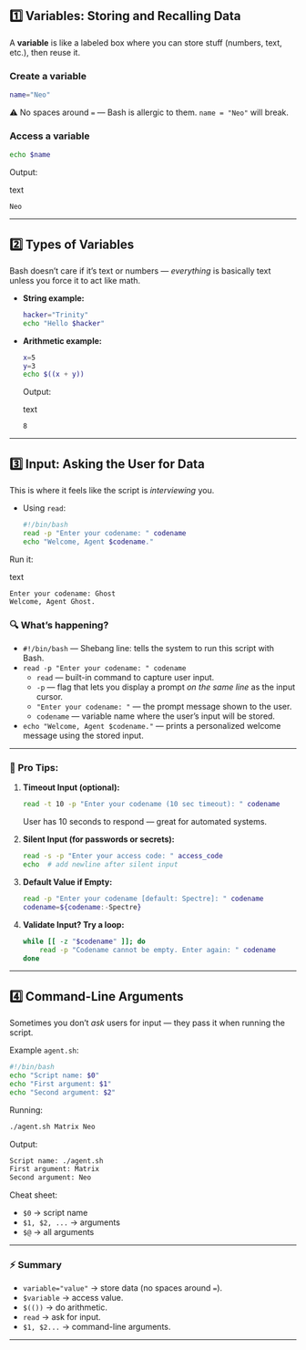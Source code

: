 ## 1️⃣ Variables: Storing and Recalling Data

A **variable** is like a labeled box where you can store stuff (numbers, text, etc.), then reuse it.

### Create a variable

```bash
name="Neo"
```

⚠️ No spaces around `=` — Bash is allergic to them. `name = "Neo"` will break.

### Access a variable

```bash
echo $name
```

Output:

text

```
Neo
```

---
## 2️⃣ Types of Variables

Bash doesn’t care if it’s text or numbers — _everything_ is basically text unless you force it to act like math.

- **String example:**
    
    ```bash
    hacker="Trinity"
    echo "Hello $hacker"
    ```
    
- **Arithmetic example:**
    
    ```bash
    x=5
    y=3
    echo $((x + y))
    ```
    
    Output:
    
    text
    
    ```
    8
    ```
    

---
## 3️⃣ Input: Asking the User for Data

This is where it feels like the script is _interviewing_ you.

- Using `read`:
    
    ```bash
    #!/bin/bash
    read -p "Enter your codename: " codename
    echo "Welcome, Agent $codename."
    ```
    

Run it:

text

```
Enter your codename: Ghost
Welcome, Agent Ghost.
```

### 🔍 What’s happening?

- `#!/bin/bash` — Shebang line: tells the system to run this script with Bash.
- `read -p "Enter your codename: " codename`
    - `read` — built-in command to capture user input.
    - `-p` — flag that lets you display a prompt _on the same line_ as the input cursor.
    - `"Enter your codename: "` — the prompt message shown to the user.
    - `codename` — variable name where the user’s input will be stored.
- `echo "Welcome, Agent $codename."` — prints a personalized welcome message using the stored input.
---

### 🚀 Pro Tips:

1. **Timeout Input (optional):**
    
    ```bash
    read -t 10 -p "Enter your codename (10 sec timeout): " codename
    ```
    
    User has 10 seconds to respond — great for automated systems.
    
2. **Silent Input (for passwords or secrets):**
    
    ```bash
    read -s -p "Enter your access code: " access_code
    echo  # add newline after silent input
    ```

1. **Default Value if Empty:**
    
    ```bash
    read -p "Enter your codename [default: Spectre]: " codename
    codename=${codename:-Spectre}
    ```
    
1. **Validate Input? Try a loop:**
    
    ```bash
    while [[ -z "$codename" ]]; do
        read -p "Codename cannot be empty. Enter again: " codename
    done
    ```
    

---


## 4️⃣ Command-Line Arguments

Sometimes you don’t _ask_ users for input — they pass it when running the script.

Example `agent.sh`:

```bash
#!/bin/bash
echo "Script name: $0"
echo "First argument: $1"
echo "Second argument: $2"
```

Running:

```bash
./agent.sh Matrix Neo
```

Output:

```bash
Script name: ./agent.sh
First argument: Matrix
Second argument: Neo
```

Cheat sheet:

- `$0` → script name
- `$1, $2, ...` → arguments
- `$@` → all arguments

---
### ⚡ Summary 

- `variable="value"` → store data (no spaces around `=`).
- `$variable` → access value.
- `$(())` → do arithmetic.
- `read` → ask for input.
- `$1, $2...` → command-line arguments.

---

